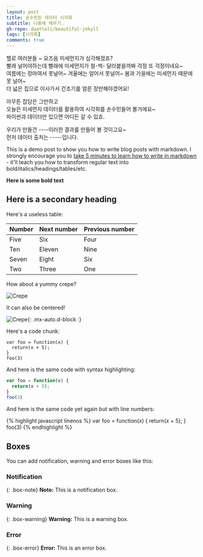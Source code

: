 ```yaml
---
layout: post
title: 손수민든 데이터 시각화
subtitle: 나중에 채우기. 
gh-repo: daattali/beautiful-jekyll
tags: [시각화]
comments: true
---
```


헬로 여러분들 ~ 요즈음 미세먼지가 심각해졌죠?  
빨래 널어야하는데 빨래에 미세먼지가 철-썩- 달라붙을까봐 걱정 또 걱정이네요~  
여름에는 장마여서 못널어~ 겨울에는 얼어서 못널어~ 봄과 가을에는 미세먼지 때문에 못 널어~  
더 넓은 집으로 이사가서 건조기를 얼른 장만해야겠어요!  

아무튼 잡담은 그만하고   
오늘은 미세먼지 데이터를 활용하여 시각화를 손수민들어 볼거에요~  
파이썬과 데이터만 있으면 어디든 갈 수 있죠.  

우리가 만들건 ----이러한 결과를 만들어 볼 것이고요~  
먼저 데이터 출처는 -----입니다.  



This is a demo post to show you how to write blog posts with markdown.  I strongly encourage you to [take 5 minutes to learn how to write in markdown](https://markdowntutorial.com/) - it'll teach you how to transform regular text into bold/italics/headings/tables/etc.

**Here is some bold text**

## Here is a secondary heading

Here's a useless table:

| Number | Next number | Previous number |
| :------ |:--- | :--- |
| Five | Six | Four |
| Ten | Eleven | Nine |
| Seven | Eight | Six |
| Two | Three | One |


How about a yummy crepe?

![Crepe](https://s3-media3.fl.yelpcdn.com/bphoto/cQ1Yoa75m2yUFFbY2xwuqw/348s.jpg)

It can also be centered!

![Crepe](https://s3-media3.fl.yelpcdn.com/bphoto/cQ1Yoa75m2yUFFbY2xwuqw/348s.jpg){: .mx-auto.d-block :}

Here's a code chunk:

~~~
var foo = function(x) {
  return(x + 5);
}
foo(3)
~~~

And here is the same code with syntax highlighting:

```javascript
var foo = function(x) {
  return(x + 5);
}
foo(3)
```

And here is the same code yet again but with line numbers:

{% highlight javascript linenos %}
var foo = function(x) {
  return(x + 5);
}
foo(3)
{% endhighlight %}

## Boxes
You can add notification, warning and error boxes like this:

### Notification

{: .box-note}
**Note:** This is a notification box.

### Warning

{: .box-warning}
**Warning:** This is a warning box.

### Error

{: .box-error}
**Error:** This is an error box.
